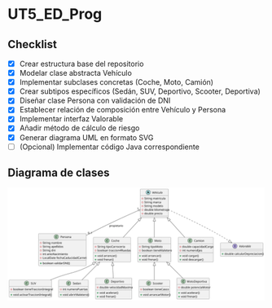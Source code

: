 # UT5_ED_Prog

## Checklist

- [x] Crear estructura base del repositorio
- [x] Modelar clase abstracta Vehículo
- [x] Implementar subclases concretas (Coche, Moto, Camión)
- [x] Crear subtipos específicos (Sedán, SUV, Deportivo, Scooter, Deportiva)
- [x] Diseñar clase Persona con validación de DNI
- [x] Establecer relación de composición entre Vehículo y Persona
- [x] Implementar interfaz Valorable
- [x] Añadir método de cálculo de riesgo
- [x] Generar diagrama UML en formato SVG
- [ ] (Opcional) Implementar código Java correspondiente

## Diagrama de clases

![Diagrama de clases](uml/diagrama_clases.svg)

